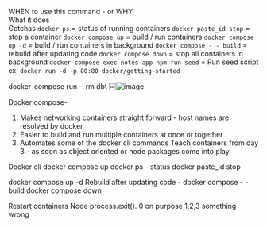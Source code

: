WHEN to use this command - or WHY 	
What it does	
Gotchas	
`docker ps` = status of running containers
`docker paste_id stop` = stop a container
`docker compose up` = build / run containers
`docker compose up -d` = build / run containers in background
`docker compose - - build` = rebuild after updating code
`docker compose down` = stop all containers in background
`docker-compose exec notes-app npm run seed` = Run seed script
ex: `docker run -d -p 80:80 docker/getting-started`

docker-compose run --rm dbt
￼![image](https://user-images.githubusercontent.com/25558342/113595345-1d3d9280-95f6-11eb-80f4-b62ceeb230eb.png)


Docker compose- 
1. Makes networking containers straight forward - host names are resolved by docker 
2. Easier to build and run multiple containers at once or together 
3. Automates some of the docker cli commands
Teach containers from day 3 - as soon as object oriented or node packages come into play 

Docker cli 
docker compose up
docker ps  - status 
docker paste_id stop

docker compose up -d
Rebuild after updating  code - docker compose  - - build 
docker compose down 


Restart containers 
Node 
process.exit(). 0  on purpose    1,2,3 something wrong
